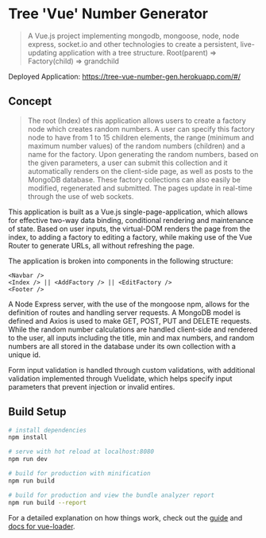 # Tree 'Vue' Number Generator

> A Vue.js project implementing mongodb, mongoose, node, node express, socket.io and other technologies to create a persistent, live-updating application with a tree structure. Root(parent) => Factory(child) => grandchild

Deployed Application: https://tree-vue-number-gen.herokuapp.com/#/

## Concept
> The root (Index) of this application allows users to create a factory node which creates random numbers.  A user can specify this factory node to have from 1 to 15 children elements, the range (minimum and maximum number values) of the random numbers (children) and a name for the factory.  Upon generating the random numbers, based on the given parameters, a user can submit this collection and it automatically renders on the client-side page, as well as posts to the MongoDB database.  These factory collections can also easily be modified, regenerated and submitted.  The pages update in real-time through the use of web sockets.

This application is built as a Vue.js single-page-application, which allows for effective two-way data binding, conditional rendering and maintenance of state. Based on user inputs, the virtual-DOM renders the page from the index, to adding a factory to editing a factory, while making use of the Vue Router to generate URLs, all without refreshing the page.  

The application is broken into components in the following structure:
```
<Navbar />
<Index /> || <AddFactory /> || <EditFactory />
<Footer />
```
A Node Express server, with the use of the mongoose npm, allows for the definition of routes and handling server requests.  A MongoDB model is defined and Axios is used to make GET, POST, PUT and DELETE requests. While the random number calculations are handled client-side and rendered to the user, all inputs including the title, min and max numbers, and random numbers are all stored in the database under its own collection with a unique id.

Form input validation is handled through custom validations, with additional validation implemented through Vuelidate, which helps specify input parameters that prevent injection or invalid entires.


## Build Setup

``` bash
# install dependencies
npm install

# serve with hot reload at localhost:8080
npm run dev

# build for production with minification
npm run build

# build for production and view the bundle analyzer report
npm run build --report
```

For a detailed explanation on how things work, check out the [guide](http://vuejs-templates.github.io/webpack/) and [docs for vue-loader](http://vuejs.github.io/vue-loader).
